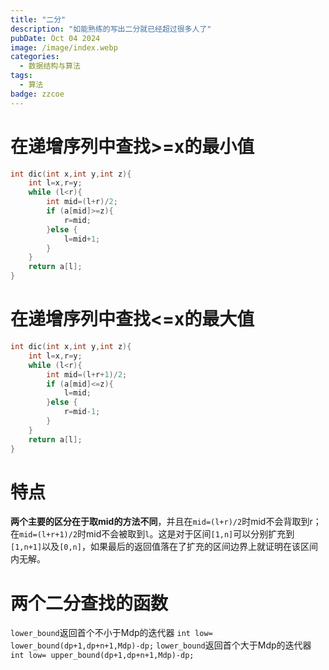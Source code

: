 ```yaml
---
title: "二分"
description: "如能熟练的写出二分就已经超过很多人了"
pubDate: Oct 04 2024
image: /image/index.webp
categories:
  - 数据结构与算法
tags:
  - 算法
badge: zzcoe
---
```



# 在递增序列中查找>=x的最小值
```cpp
int dic(int x,int y,int z){
	int l=x,r=y;
	while (l<r){
		int mid=(l+r)/2;
		if (a[mid]>=z){
			r=mid;
		}else {
			l=mid+1;
		}
	}
	return a[l];
}
```
# 在递增序列中查找<=x的最大值
```cpp
int dic(int x,int y,int z){
	int l=x,r=y;
	while (l<r){
		int mid=(l+r+1)/2;
		if (a[mid]<=z){
			l=mid;
		}else {
			r=mid-1;
		}
	}
	return a[l];
}
```
# 特点
**两个主要的区分在于取mid的方法不同**，并且在`mid=(l+r)/2`时mid不会背取到r；在`mid=(l+r+1)/2`时mid不会被取到`l`。这是对于区间`[1,n]`可以分别扩充到`[1,n+1]`以及`[0,n]`，如果最后的返回值落在了扩充的区间边界上就证明在该区间内无解。

# 两个二分查找的函数
`lower_bound`返回首个不小于Mdp的迭代器
`int low= lower_bound(dp+1,dp+n+1,Mdp)-dp;`
`lower_bound`返回首个大于Mdp的迭代器
`int low= upper_bound(dp+1,dp+n+1,Mdp)-dp;`


